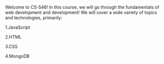 Welcome to CS-546!
In this course, we will go through the fundamentals of web development and development! We will cover a wide variety of topics and technologies, primarily:

1.JavaScript

2.HTML

3.CSS

4.MongoDB
